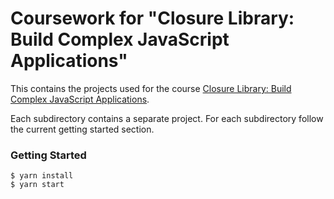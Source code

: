 # Coursework for "Closure Library: Build Complex JavaScript Applications"

This contains the projects used for the course [Closure Library: Build Complex JavaScript Applications](https://www.udemy.com/closure-library/).

Each subdirectory contains a separate project. For each subdirectory follow the current getting started section.

### Getting Started

    $ yarn install
    $ yarn start
